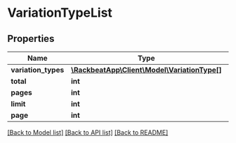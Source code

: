 # VariationTypeList

## Properties
Name | Type | Description | Notes
------------ | ------------- | ------------- | -------------
**variation_types** | [**\RackbeatApp\Client\Model\VariationType[]**](VariationType.md) |  | [optional] 
**total** | **int** |  | [optional] 
**pages** | **int** |  | [optional] 
**limit** | **int** |  | [optional] 
**page** | **int** |  | [optional] 

[[Back to Model list]](../README.md#documentation-for-models) [[Back to API list]](../README.md#documentation-for-api-endpoints) [[Back to README]](../README.md)


